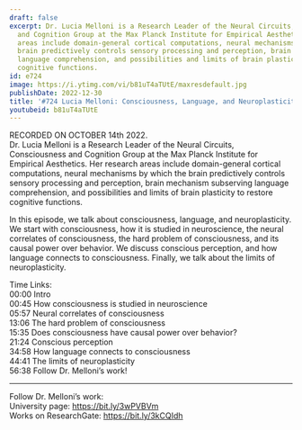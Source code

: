 ```yaml
---
draft: false
excerpt: Dr. Lucia Melloni is a Research Leader of the Neural Circuits, Consciousness
  and Cognition Group at the Max Planck Institute for Empirical Aesthetics. Her research
  areas include domain-general cortical computations, neural mechanisms by which the
  brain predictively controls sensory processing and perception, brain mechanism subserving
  language comprehension, and possibilities and limits of brain plasticity to restore
  cognitive functions.
id: e724
image: https://i.ytimg.com/vi/b81uT4aTUtE/maxresdefault.jpg
publishDate: 2022-12-30
title: '#724 Lucia Melloni: Consciousness, Language, and Neuroplasticity'
youtubeid: b81uT4aTUtE
---
```

RECORDED ON OCTOBER 14th 2022.  
Dr. Lucia Melloni is a Research Leader of the Neural Circuits, Consciousness and Cognition Group at the Max Planck Institute for Empirical Aesthetics. Her research areas include domain-general cortical computations, neural mechanisms by which the brain predictively controls sensory processing and perception, brain mechanism subserving language comprehension, and possibilities and limits of brain plasticity to restore cognitive functions.

In this episode, we talk about consciousness, language, and neuroplasticity. We start with consciousness, how it is studied in neuroscience, the neural correlates of consciousness, the hard problem of consciousness, and its causal power over behavior. We discuss conscious perception, and how language connects to consciousness. Finally, we talk about the limits of neuroplasticity.

Time Links:  
00:00 Intro  
00:45  How consciousness is studied in neuroscience  
05:57  Neural correlates of consciousness  
13:06  The hard problem of consciousness  
15:35  Does consciousness have causal power over behavior?  
21:24  Conscious perception  
34:58  How language connects to consciousness  
44:41  The limits of neuroplasticity  
56:38  Follow Dr. Melloni’s work!

---

Follow Dr. Melloni’s work:  
University page: https://bit.ly/3wPVBVm  
Works on ResearchGate: https://bit.ly/3kCQIdh
